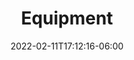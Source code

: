 ---
title: "Equipment"
date: 2022-02-11T17:12:16-06:00
draft: false
menu:
  youth:
    name: Equipment
    parent: info
    url: /youth/info/equipment/
    weight: 140
---